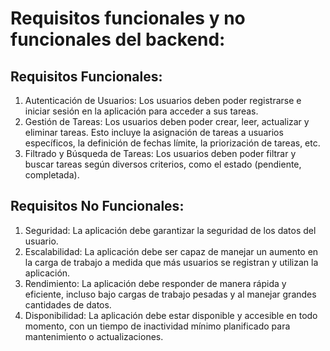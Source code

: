 # **Requisitos funcionales y no funcionales del backend:**

## **Requisitos Funcionales:**

1. Autenticación de Usuarios: Los usuarios deben poder registrarse e iniciar sesión en la aplicación para acceder a sus tareas.
2. Gestión de Tareas: Los usuarios deben poder crear, leer, actualizar y eliminar tareas. Esto incluye la asignación de tareas a usuarios específicos, la definición de fechas límite, la priorización de tareas, etc.
3. Filtrado y Búsqueda de Tareas: Los usuarios deben poder filtrar y buscar tareas según diversos criterios, como el estado (pendiente, completada).

## **Requisitos No Funcionales:**

1. Seguridad: La aplicación debe garantizar la seguridad de los datos del usuario.
2. Escalabilidad: La aplicación debe ser capaz de manejar un aumento en la carga de trabajo a medida que más usuarios se registran y utilizan la aplicación.
3. Rendimiento: La aplicación debe responder de manera rápida y eficiente, incluso bajo cargas de trabajo pesadas y al manejar grandes cantidades de datos. 
4. Disponibilidad: La aplicación debe estar disponible y accesible en todo momento, con un tiempo de inactividad mínimo planificado para mantenimiento o actualizaciones.
